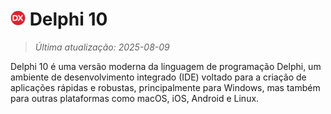 # <img src="icon/delphi10.png" alt="Ícone" width="24"> Delphi 10

> *Última atualização: 2025-08-09*

Delphi 10 é uma versão moderna da linguagem de programação Delphi, um ambiente de desenvolvimento integrado (IDE) voltado para a criação de aplicações rápidas e robustas, principalmente para Windows, mas também para outras plataformas como macOS, iOS, Android e Linux.

